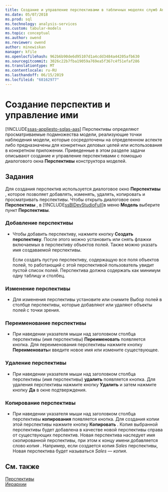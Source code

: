 ```yaml
---
title: Создание и управление перспективами в табличных моделях служб Analysis Services | Документация Майкрософт
ms.date: 05/07/2018
ms.prod: sql
ms.technology: analysis-services
ms.custom: tabular-models
ms.topic: conceptual
ms.author: owend
ms.reviewer: owend
author: minewiskan
manager: kfile
ms.openlocfilehash: 962b6b90de6d95107d1a4cdd3484a44205afb630
ms.sourcegitcommit: 3026c22b7fba19059a769ea5f367c4f51efaf286
ms.translationtype: MT
ms.contentlocale: ru-RU
ms.lasthandoff: 06/15/2019
ms.locfileid: "68162977"
---
```

# <a name="create-and-manage-perspectives"></a>Создание перспектив и управление ими 
[!INCLUDE[ssas-appliesto-sqlas-aas](../../includes/ssas-appliesto-sqlas-aas.md)]
  Перспективы определяют просматриваемые подмножества модели, реализующие точки наблюдения модели, которые сосредоточены на определенном аспекте либо предназначены для конкретных деловых целей или использования в конкретном приложении. Приведенные в этом разделе задачи описывают создание и управление перспективами с помощью диалогового окна **Перспективы** конструктора моделей.  
  
## <a name="tasks"></a>Задания  
 Для создания перспектив используется диалоговое окно **Перспективы** , которое позволяет добавлять, изменять, удалять, копировать и просматривать перспективы. Чтобы открыть диалоговое окно **Перспективы** , в [!INCLUDE[ssBIDevStudioFull](../../includes/ssbidevstudiofull-md.md)]в меню **Модель** выберите пункт **Перспективы**.  
  
###  <a name="bkmk_add"></a> Добавление перспективы  
  
-   Чтобы добавить перспективу, нажмите кнопку **Создать перспективу**. После этого можно установить или снять флажки включаемых в перспективу объектов полей. Также можно указать имя создаваемой перспективы.  
  
     Если создать пустую перспективу, содержащую все поля объектов полей, то работающий с этой перспективой пользователь увидит пустой список полей. Перспектива должна содержать как минимум одну таблицу и столбец.  
  
###  <a name="bkmk_edit"></a> Изменение перспективы  
  
-   Для изменения перспективы установите или снимите Выбор полей в столбце перспективы, которые добавляют или удаляют объекты полей с точки зрения.  
  
###  <a name="bkmk_rename"></a> Переименование перспективы  
  
-   При наведении указателя мыши над заголовком столбца перспективы (имя перспективы) **Переименовать** появляется кнопка. Для переименования перспективы нажмите кнопку **Переименовать**и введите новое имя или измените существующее.  
  
###  <a name="bkmk_delete"></a> Удаление перспективы  
  
-   При наведении указателя мыши над заголовком столбца перспективы (имя перспективы) **удалить** появляется кнопка. Для удаления перспективы нажмите кнопку **Удалить** и затем нажмите кнопку **Да** в окне подтверждения.  
  
###  <a name="bkmk_copy"></a> Копирование перспективы  
  
-   При наведении указателя мыши над заголовком столбца перспективы **копирования** появляется кнопка. Для создания копии этой перспективы нажмите кнопку **Копировать** . Копия выбранной перспективы будет добавлена в качестве новой перспективы справа от существующих перспектив. Новая перспектива наследует имя скопированной перспективы, при этом к концу имени добавляется слово *копия* . Например, если создается копия *Sales* перспективы, Новая перспектива будет называться *Sales — копия*.  
  
## <a name="see-also"></a>См. также  
 [Перспективы](../../analysis-services/tabular-models/perspectives-ssas-tabular.md)   
 [Иерархии](../../analysis-services/tabular-models/hierarchies-ssas-tabular.md)  
  
  
